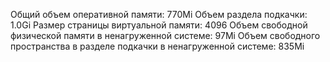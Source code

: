 Общий объем оперативной памяти: 770Mi
Объем раздела подкачки: 1.0Gi
Размер страницы виртуальной памяти: 4096
Объем свободной физической памяти в ненагруженной системе: 97Mi
Объем свободного пространства в разделе подкачки в ненагруженной системе: 835Mi
